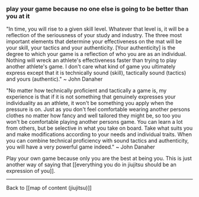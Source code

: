 ### play your game because no one else is going to be better than you at it

"In time, you will rise to a given skill level. Whatever that level is, it will be a reflection of the seriousness of your study and industry. The three most important elements that determine your effectiveness on the mat will be your skill, your tactics and your authenticity. [Your authenticity] is the degree to which your game is a reflection of who you are as an individual. Nothing will wreck an athlete's effectiveness faster than trying to play another athlete's game. I don't care what kind of game you ultimately express except that it is technically sound (skill), tactically sound (tactics) and yours (authentic)." ~ John Danaher

"No matter how technically proficient and tactically a game is, my experience is that if it is not something that genuinely expresses your individuality as an athlete, it won't be something you apply when the pressure is on. Just as you don't feel comfortable wearing another persons clothes no matter how fancy and well tailored they might be, so too you won't be comfortable playing another persons game. You can learn a lot from others, but be selective in what you take on board. Take what suits you and make modifications according to your needs and individual traits. When you can combine technical proficiency with sound tactics and authenticity, you will have a very powerful game indeed." ~ John Danaher

Play your own game because only you are the best at being you. This is just another way of saying that [[everything you do in jiujitsu should be an expression of you]].

---

Back to [[map of content (jiujitsu)]]
